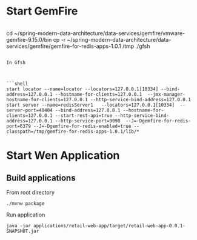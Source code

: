 # Start GemFire


```shell

```
cd ~/spring-modern-data-architecture/data-services/gemfire/vmware-gemfire-9.15.0/bin
cp -r ~/spring-modern-data-architecture/data-services/gemfire/gemfire-for-redis-apps-1.0.1 /tmp
 ./gfsh
```

In Gfsh



```shell
start locator --name=locator --locators=127.0.0.1[10334] --bind-address=127.0.0.1 --hostname-for-clients=127.0.0.1  --jmx-manager-hostname-for-clients=127.0.0.1 --http-service-bind-address=127.0.0.1
start server --name=redisServer1   --locators=127.0.0.1[10334]  --server-port=40404 --bind-address=127.0.0.1 --hostname-for-clients=127.0.0.1 --start-rest-api=true --http-service-bind-address=127.0.0.1 --http-service-port=9090  --J=-Dgemfire-for-redis-port=6379 --J=-Dgemfire-for-redis-enabled=true --classpath=/tmp/gemfire-for-redis-apps-1.0.1/lib/*  
```

# Start Wen Application

## Build applications


From root directory

```shell
./mvnw package
```

Run application

```shell
java -jar applications/retail-web-app/target/retail-web-app-0.0.1-SNAPSHOT.jar
```

